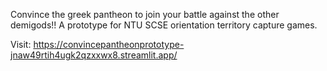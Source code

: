 Convince the greek pantheon to join your battle against the other demigods!!
A prototype for NTU SCSE orientation territory capture games. 

Visit:
https://convincepantheonprototype-jnaw49rtih4ugk2qzxxwx8.streamlit.app/
